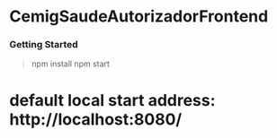 # CemigSaudeAutorizadorFrontend

### Getting Started

> npm install
> npm start

# default local start address: http://localhost:8080/
